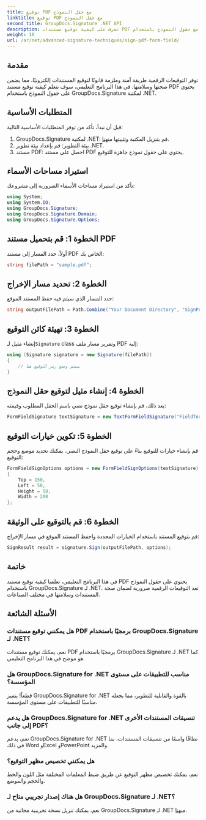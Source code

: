```yaml
---
title: توقيع PDF مع حقل النموذج
linktitle: توقيع PDF مع حقل النموذج
second_title: GroupDocs.Signature .NET API
description: تعرف على كيفية توقيع مستندات PDF مع حقول النموذج باستخدام GroupDocs.Signature لـ .NET. ضمان صحة الوثيقة وسلامتها دون عناء.
weight: 10
url: /ar/net/advanced-signature-techniques/sign-pdf-form-field/
---
```

## مقدمة
توفر التوقيعات الرقمية طريقة آمنة وملزمة قانونًا لتوقيع المستندات إلكترونيًا، مما يضمن صحتها وسلامتها. في هذا البرنامج التعليمي، سوف نتعلم كيفية توقيع مستند PDF يحتوي على حقول النموذج باستخدام GroupDocs.Signature لمكتبة .NET.
## المتطلبات الأساسية
قبل أن نبدأ، تأكد من توفر المتطلبات الأساسية التالية:
1.  GroupDocs.Signature لمكتبة .NET: قم بتنزيل المكتبة وتثبيتها من[هنا](https://releases.groupdocs.com/signature/net/).
2. بيئة التطوير: قم بإعداد بيئة تطوير .NET.
3. مستند PDF: احصل على مستند PDF يحتوي على حقول نموذج جاهزة للتوقيع.

## استيراد مساحات الأسماء
تأكد من استيراد مساحات الأسماء الضرورية إلى مشروعك:
```csharp
using System;
using System.IO;
using GroupDocs.Signature;
using GroupDocs.Signature.Domain;
using GroupDocs.Signature.Options;
```
## الخطوة 1: قم بتحميل مستند PDF
أولاً، حدد المسار إلى مستند PDF الخاص بك:
```csharp
string filePath = "sample.pdf";
```
## الخطوة 2: تحديد مسار الإخراج
حدد المسار الذي سيتم فيه حفظ المستند الموقع:
```csharp
string outputFilePath = Path.Combine("Your Document Directory", "SignPdfWithFormField", "SignedWithFormField.pdf");
```
## الخطوة 3: تهيئة كائن التوقيع
 إنشاء مثيل لـ`Signature` class وتمرير مسار ملف PDF إليه:
```csharp
using (Signature signature = new Signature(filePath))
{
    // سيتم وضع رمز التوقيع هنا
}
```
## الخطوة 4: إنشاء مثيل لتوقيع حقل النموذج
بعد ذلك، قم بإنشاء توقيع حقل نموذج نصي باسم الحقل المطلوب وقيمته:
```csharp
FormFieldSignature textSignature = new TextFormFieldSignature("FieldText", "Value1");
```
## الخطوة 5: تكوين خيارات التوقيع
قم بإنشاء خيارات للتوقيع بناءً على توقيع حقل النموذج النصي. يمكنك تحديد موضع وحجم التوقيع:
```csharp
FormFieldSignOptions options = new FormFieldSignOptions(textSignature)
{
    Top = 150,
    Left = 50,
    Height = 50,
    Width = 200
};
```
## الخطوة 6: قم بالتوقيع على الوثيقة
قم بتوقيع المستند باستخدام الخيارات المحددة واحفظ المستند الموقع في مسار الإخراج:
```csharp
SignResult result = signature.Sign(outputFilePath, options);
```

## خاتمة
في هذا البرنامج التعليمي، تعلمنا كيفية توقيع مستند PDF يحتوي على حقول النموذج باستخدام GroupDocs.Signature لـ .NET. تعد التوقيعات الرقمية ضرورية لضمان صحة المستندات وسلامتها في مختلف الصناعات.
## الأسئلة الشائعة
### هل يمكنني توقيع مستندات PDF برمجيًا باستخدام GroupDocs.Signature لـ .NET؟
نعم، يمكنك توقيع مستندات PDF برمجيًا باستخدام GroupDocs.Signature لـ .NET كما هو موضح في هذا البرنامج التعليمي.
### هل GroupDocs.Signature for .NET مناسب للتطبيقات على مستوى المؤسسة؟
قطعاً! يتميز GroupDocs.Signature for .NET بالقوة والقابلية للتطوير، مما يجعله مناسبًا للتطبيقات على مستوى المؤسسة.
### هل يدعم GroupDocs.Signature for .NET تنسيقات المستندات الأخرى إلى جانب PDF؟
نعم، يدعم GroupDocs.Signature for .NET نطاقًا واسعًا من تنسيقات المستندات، بما في ذلك Word وExcel وPowerPoint والمزيد.
### هل يمكنني تخصيص مظهر التوقيع؟
نعم، يمكنك تخصيص مظهر التوقيع عن طريق ضبط المعلمات المختلفة مثل اللون والخط والحجم والموضع.
### هل هناك إصدار تجريبي متاح لـ GroupDocs.Signature لـ .NET؟
 نعم، يمكنك تنزيل نسخة تجريبية مجانية من GroupDocs.Signature لـ .NET من[هنا](https://releases.groupdocs.com/).